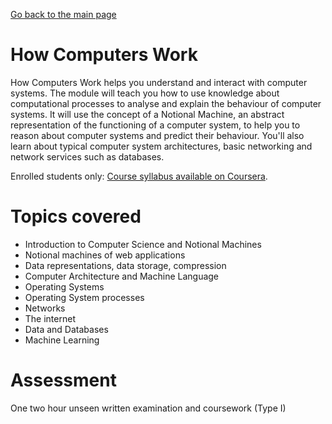 [Go back to the main page](https://github.com/world-class/REPL)

# How Computers Work

How Computers Work helps you understand and interact with computer
systems. The module will teach you how to use knowledge about
computational processes to analyse and explain the behaviour of computer
systems. It will use the concept of a Notional Machine, an abstract
representation of the functioning of a computer system, to help you to
reason about computer systems and predict their behaviour. You'll also
learn about typical computer system architectures, basic networking and
network services such as databases.

Enrolled students only: [Course syllabus available on Coursera](https://www.coursera.org/learn/london-cs-orientation/supplement/lkOu5/syllabus-how-computers-work-syllabus-cm1030).

# Topics covered

- Introduction to Computer Science and Notional Machines
- Notional machines of web applications
- Data representations, data storage, compression
- Computer Architecture and Machine Language
- Operating Systems
- Operating System processes
- Networks
- The internet
- Data and Databases
- Machine Learning

# Assessment

One two hour unseen written examination and coursework (Type I)

